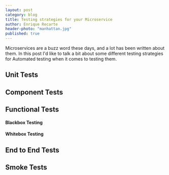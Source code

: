 ```yaml
---
layout: post
category: blog
title: Testing strategies for your Microservice
author: Enrique Recarte
header-photo: "manhattan.jpg"
published: true
---
```


Microservices are a buzz word these days, and a lot has been written about them. In this post I'd like to talk a bit about
some different testing strategies for Automated testing when it comes to testing them.



## Unit Tests

## Component Tests

## Functional Tests

#### Blackbox Testing

#### Whitebox Testing

## End to End Tests

## Smoke Tests
